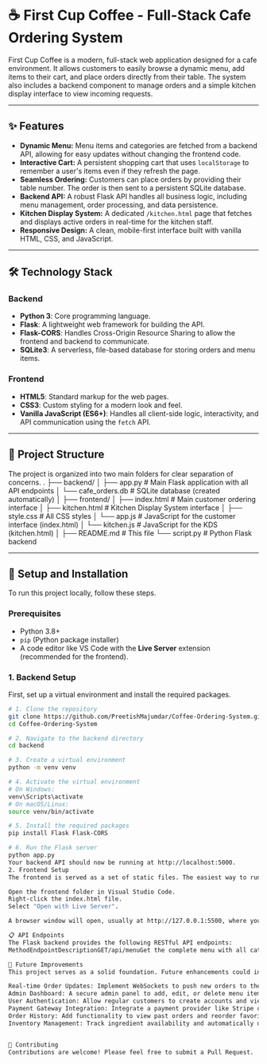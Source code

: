 # ☕ First Cup Coffee - Full-Stack Cafe Ordering System

First Cup Coffee is a modern, full-stack web application designed for a cafe environment. It allows customers to easily browse a dynamic menu, add items to their cart, and place orders directly from their table. The system also includes a backend component to manage orders and a simple kitchen display interface to view incoming requests.


---

## ✨ Features

* **Dynamic Menu:** Menu items and categories are fetched from a backend API, allowing for easy updates without changing the frontend code.
* **Interactive Cart:** A persistent shopping cart that uses `localStorage` to remember a user's items even if they refresh the page.
* **Seamless Ordering:** Customers can place orders by providing their table number. The order is then sent to a persistent SQLite database.
* **Backend API:** A robust Flask API handles all business logic, including menu management, order processing, and data persistence.
* **Kitchen Display System:** A dedicated `/kitchen.html` page that fetches and displays active orders in real-time for the kitchen staff.
* **Responsive Design:** A clean, mobile-first interface built with vanilla HTML, CSS, and JavaScript.

---

## 🛠️ Technology Stack

### Backend
* **Python 3**: Core programming language.
* **Flask**: A lightweight web framework for building the API.
* **Flask-CORS**: Handles Cross-Origin Resource Sharing to allow the frontend and backend to communicate.
* **SQLite3**: A serverless, file-based database for storing orders and menu items.

### Frontend
* **HTML5**: Standard markup for the web pages.
* **CSS3**: Custom styling for a modern look and feel.
* **Vanilla JavaScript (ES6+)**: Handles all client-side logic, interactivity, and API communication using the `fetch` API.

---

## 📂 Project Structure

The project is organized into two main folders for clear separation of concerns.
.
├── backend/
│   ├── app.py              # Main Flask application with all API endpoints
│   └── cafe_orders.db      # SQLite database (created automatically)
│
├── frontend/
│   ├── index.html          # Main customer ordering interface
│   ├── kitchen.html        # Kitchen Display System interface
│   ├── style.css           # All CSS styles
│   └── app.js              # JavaScript for the customer interface (index.html)
│   └── kitchen.js          # JavaScript for the KDS (kitchen.html)
│
├── README.md               # This file
└── script.py               # Python Flask backend

---

## 🚀 Setup and Installation

To run this project locally, follow these steps.

### Prerequisites
* Python 3.8+
* `pip` (Python package installer)
* A code editor like VS Code with the **Live Server** extension (recommended for the frontend).

### 1. Backend Setup

First, set up a virtual environment and install the required packages.

```bash
# 1. Clone the repository
git clone https://github.com/PreetishMajumdar/Coffee-Ordering-System.git
cd Coffee-Ordering-System

# 2. Navigate to the backend directory
cd backend

# 3. Create a virtual environment
python -m venv venv

# 4. Activate the virtual environment
# On Windows:
venv\Scripts\activate
# On macOS/Linux:
source venv/bin/activate

# 5. Install the required packages
pip install Flask Flask-CORS

# 6. Run the Flask server
python app.py
Your backend API should now be running at http://localhost:5000.
2. Frontend Setup
The frontend is served as a set of static files. The easiest way to run it is with the Live Server extension in VS Code.

Open the frontend folder in Visual Studio Code.
Right-click the index.html file.
Select "Open with Live Server".

A browser window will open, usually at http://127.0.0.1:5500, where you can use the application. To view the kitchen display, open kitchen.html with Live Server.

📋 API Endpoints
The Flask backend provides the following RESTful API endpoints:
MethodEndpointDescriptionGET/api/menuGet the complete menu with all categories.POST/api/ordersCreate a new order.GET/api/ordersGet a list of all orders.GET/api/orders/<order_id>Get details for a specific order by ID.PUT/api/orders/<order_id>/statusUpdate the status of an existing order.GET/api/statsGet daily statistics (total orders, revenue).

🔮 Future Improvements
This project serves as a solid foundation. Future enhancements could include:

Real-time Order Updates: Implement WebSockets to push new orders to the kitchen display instantly.
Admin Dashboard: A secure admin panel to add, edit, or delete menu items directly from the browser.
User Authentication: Allow regular customers to create accounts and view their order history.
Payment Gateway Integration: Integrate a payment provider like Stripe or Razorpay.
Order History: Add functionality to view past orders and reorder favorite items.
Inventory Management: Track ingredient availability and automatically disable unavailable items.


🤝 Contributing
Contributions are welcome! Please feel free to submit a Pull Request.
